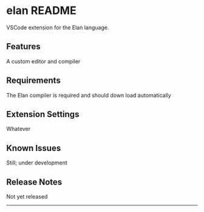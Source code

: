 # elan README

VSCode extension for the Elan language.

## Features

A custom editor and compiler

## Requirements

The Elan compiler is required and should down load automatically

## Extension Settings

Whatever

## Known Issues

Still; under development

## Release Notes

Not yet released

---
